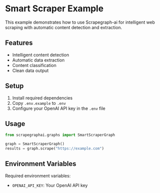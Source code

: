 # Smart Scraper Example

This example demonstrates how to use Scrapegraph-ai for intelligent web scraping with automatic content detection and extraction.

## Features

- Intelligent content detection
- Automatic data extraction
- Content classification
- Clean data output

## Setup

1. Install required dependencies
2. Copy `.env.example` to `.env`
3. Configure your OpenAI API key in the `.env` file

## Usage

```python
from scrapegraphai.graphs import SmartScraperGraph

graph = SmartScraperGraph()
results = graph.scrape("https://example.com")
```

## Environment Variables

Required environment variables:
- `OPENAI_API_KEY`: Your OpenAI API key
